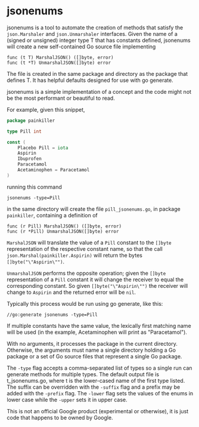 # jsonenums

jsonenums is a tool to automate the creation of methods that satisfy the
`json.Marshaler` and `json.Unmarshaler` interfaces.
Given the name of a (signed or unsigned) integer type T that has constants
defined, jsonenums will create a new self-contained Go source file implementing

```
func (t T) MarshalJSON() ([]byte, error)
func (t *T) UnmarshalJSON([]byte) error
```

The file is created in the same package and directory as the package that
defines T. It has helpful defaults designed for use with go generate.

jsonenums is a simple implementation of a concept and the code might not be the
most performant or beautiful to read.

For example, given this snippet,

```Go
package painkiller

type Pill int

const (
	Placebo Pill = iota
	Aspirin
	Ibuprofen
	Paracetamol
	Acetaminophen = Paracetamol
)
```

running this command

```
jsonenums -type=Pill
```

in the same directory will create the file `pill_jsonenums.go`, in package
`painkiller`, containing a definition of

```
func (r Pill) MarshalJSON() ([]byte, error)
func (r *Pill) UnmarshalJSON([]byte) error
```

`MarshalJSON` will translate the value of a `Pill` constant to the `[]byte`
representation of the respective constant name, so that the call
`json.Marshal(painkiller.Aspirin)` will return the bytes `[]byte("\"Aspirin\"")`.

`UnmarshalJSON` performs the opposite operation; given the `[]byte`
representation of a `Pill` constant it will change the receiver to equal the
corresponding constant. So given `[]byte("\"Aspirin\"")` the receiver will
change to `Aspirin` and the returned error will be `nil`.

Typically this process would be run using go generate, like this:

```
//go:generate jsonenums -type=Pill
```

If multiple constants have the same value, the lexically first matching name
will be used (in the example, Acetaminophen will print as "Paracetamol").

With no arguments, it processes the package in the current directory. Otherwise,
the arguments must name a single directory holding a Go package or a set of Go
source files that represent a single Go package.

The `-type` flag accepts a comma-separated list of types so a single run can
generate methods for multiple types. The default output file is t_jsonenums.go,
where t is the lower-cased name of the first type listed. The suffix can be
overridden with the `-suffix` flag and a prefix may be added with the `-prefix` 
flag. The `-lower` flag sets the values of the enums in lower case while the `-upper`
sets it in upper case.

This is not an official Google product (experimental or otherwise), it is just code that happens to be owned by Google.
